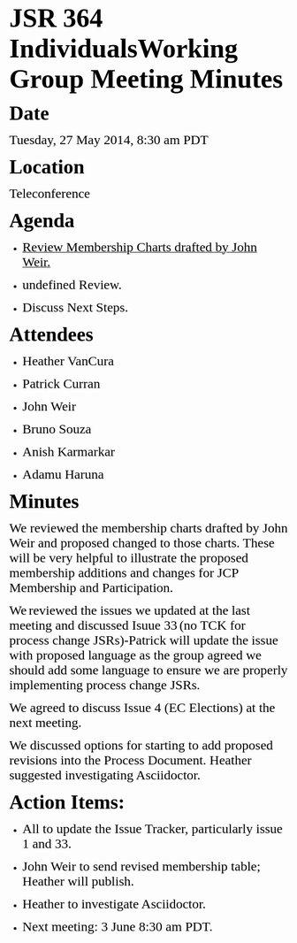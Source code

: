 <font color="#000000"><font face="Times-Roman, serif"><font size="7">**JSR 364 IndividualsWorking Group Meeting Minutes**</font></font></font>

<font color="#000000"><font face="Times-Roman, serif"><font size="6" style="font-size: 27pt">**Date**</font></font></font>

<font color="#000000"><font face="Times-Roman, serif"><font size="5">Tuesday, 27 May 2014, 8:30 am PDT</font></font></font>

<font color="#000000"><font face="Times-Roman, serif"><font size="6" style="font-size: 27pt">**Location**</font></font></font>

<font color="#000000"><font face="Times-Roman, serif"><font size="5">Teleconference</font></font></font>

<font color="#000000"><font face="Times-Roman, serif"><font size="6" style="font-size: 27pt">**Agenda**</font></font></font>

*   [<font color="#000000"><font face="Times-Roman, serif"><font size="5"><span style="font-weight: normal">Review Membership Charts drafted by John Weir.</span></font></font></font>](https://java.net/projects/jcpnext4/pages/WorkingDocuments)

*   <font color="#000000"><font face="Times-Roman, serif"><font size="5"><span style="font-weight: normal">undefined Review.</span></font></font></font>

*   <font color="#000000"><font face="Times-Roman, serif"><font size="5"><span style="font-weight: normal">Discuss Next Steps.</span></font></font></font>

<font color="#000000"><font face="Times-Roman, serif"><font size="6" style="font-size: 27pt">**Attendees**</font></font></font>

*   <font color="#000000"><font face="Times-Roman, serif"><font size="5">Heather VanCura</font></font></font>

*   <font color="#000000"><font face="Times-Roman, serif"><font size="5">Patrick Curran</font></font></font>

*   <font color="#000000"><font face="Times-Roman, serif"><font size="5">John Weir</font></font></font>

*   <font color="#000000"><font face="Times-Roman, serif"><font size="5">Bruno Souza</font></font></font>

*   <font color="#000000"><font face="Times-Roman, serif"><font size="5">Anish Karmarkar</font></font></font>

*   <font color="#000000"><font face="Times-Roman, serif"><font size="5">Adamu Haruna</font></font></font>

<font color="#000000"><font face="Times-Roman, serif"><font size="6" style="font-size: 27pt">**Minutes**</font></font></font>

<font color="#000000"><font face="TimesNewRomanPSMT, serif"><font size="5"><span style="font-weight: normal">We reviewed the membership charts drafted by John Weir and proposed changed to those charts. These will be very helpful to illustrate the proposed membership additions and changes for JCP Membership and Participation.</span></font></font></font>

<font size="5"><font face="TimesNewRomanPSMT, serif"><font color="#000000">We</font></font></font> <font size="5"><font face="TimesNewRomanPSMT, serif"><font color="#000000"><font face="TimesNewRomanPSMT, serif"><font size="5"><font color="#000000">reviewed the issues we updated at the last meeting and discussed Isuue 33</font></font></font></font></font></font> <font color="#000000"><font face="TimesNewRomanPSMT, serif"><font size="5"><font color="#000000"><font face="TimesNewRomanPSMT, serif"><font size="5">(no TCK for process change JSRs)-Patrick will update the issue with proposed language as the group agreed we should add some language to ensure we are properly implementing process change JSRs.</font></font></font></font></font></font>

 <font color="#000000"><font face="TimesNewRomanPSMT, serif"><font size="5">We agreed to discuss Issue 4 (EC Elections) at the next meeting.</font></font></font>

<font size="5"><font color="#000000"><font face="TimesNewRomanPSMT, serif">We discussed options for starting to add proposed revisions into the Process Document. Heather suggested investigating Asciidoctor.</font></font></font>

<font color="#000000"><font face="Times-Roman, serif"><font size="6" style="font-size: 27pt">**Action Items:**</font></font></font>

*   <font color="#000000"><font face="Times-Roman, serif"><font size="5"><span style="font-weight: normal">All to update the Issue Tracker, particularly issue 1 and 33.</span></font></font></font>

*   <font color="#000000"><font face="Times-Roman, serif"><font size="5"><span style="font-weight: normal">John Weir to send revised membership table; Heather will publish.</span></font></font></font>

*   <font color="#000000"><font face="Times-Roman, serif"><font size="5"><span style="font-weight: normal">Heather to investigate Asciidoctor.</span></font></font></font>

*   <font color="#000000"><font size="5"><font face="Times-Roman, serif"><span style="font-weight: normal">Next meeting: 3 June 8:30 am PDT. </span></font></font></font>